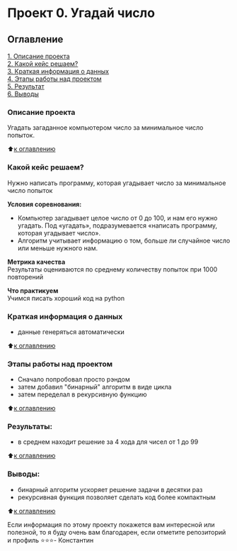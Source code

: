 # Проект 0. Угадай число

## Оглавление  
[1. Описание проекта](README.md#Описание-проекта)  
[2. Какой кейс решаем?](README.md#Какой-кейс-решаем)  
[3. Краткая информация о данных](README.md#Краткая-информация-о-данных)  
[4. Этапы работы над проектом](README.md#Этапы-работы-над-проектом)  
[5. Результат](README.md#Результат)    
[6. Выводы](README.md#Выводы) 

### Описание проекта    
Угадать загаданное компьютером число за минимальное число попыток.

:arrow_up:[к оглавлению](_)


### Какой кейс решаем?    
Нужно написать программу, которая угадывает число за минимальное число попыток

**Условия соревнования:**  
- Компьютер загадывает целое число от 0 до 100, и нам его нужно угадать. Под «угадать», подразумевается «написать программу, которая угадывает число».
- Алгоритм учитывает информацию о том, больше ли случайное число или меньше нужного нам.

**Метрика качества**     
Результаты оцениваются по среднему количеству попыток при 1000 повторений

**Что практикуем**     
Учимся писать хороший код на python


### Краткая информация о данных
- данные генеряться автоматически
  
:arrow_up:[к оглавлению](README.md#Оглавление)


### Этапы работы над проектом  
- Сначало попробовал просто рэндом
- затем добавил "бинарный" алгоритм в виде цикла
- затем переделал в рекурсивную функцию


:arrow_up:[к оглавлению](README.md#Оглавление)


### Результаты:  
- в среднем находит решение за 4 хода для чисел от 1 до 99

:arrow_up:[к оглавлению](README.md#Оглавление)


### Выводы:  
- бинарный алгоритм ускоряет решение задачи в десятки раз
- рекурсивная функция позволяет сделать код более компактным

:arrow_up:[к оглавлению](README.md#Оглавление)


Если информация по этому проекту покажется вам интересной или полезной, то я буду очень вам благодарен, если отметите репозиторий и профиль ⭐️⭐️⭐️- Константин